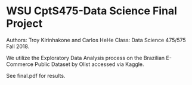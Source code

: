 # WSU CptS475-Data Science Final Project
Authors: Troy Kirinhakone and Carlos HeHe
Class: Data Science 475/575 Fall 2018.

We utilize the Exploratory Data Analysis process on the Brazilian E-Commerce Public Dataset by Olist accessed via Kaggle.

See final.pdf for results.
